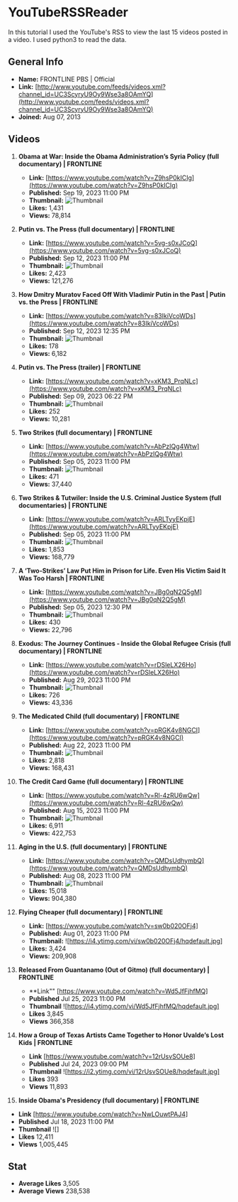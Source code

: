 # YouTubeRSSReader

In this tutorial I used the YouTube's RSS to view the last 15 videos posted in a video. I used python3 to read the data. 

## General Info

- **Name:** FRONTLINE PBS | Official
- **Link:** [http://www.youtube.com/feeds/videos.xml?channel_id=UC3ScyryU9Oy9Wse3a8OAmYQ](http://www.youtube.com/feeds/videos.xml?channel_id=UC3ScyryU9Oy9Wse3a8OAmYQ)
- **Joined:** Aug 07, 2013

## Videos

1. **Obama at War: Inside the Obama Administration’s Syria Policy (full documentary) | FRONTLINE**
   - **Link:** [https://www.youtube.com/watch?v=Z9hsP0kICIg](https://www.youtube.com/watch?v=Z9hsP0kICIg)
   - **Published:** Sep 19, 2023 11:00 PM
   - **Thumbnail:** ![Thumbnail](https://i3.ytimg.com/vi/Z9hsP0kICIg/hqdefault.jpg)
   - **Likes:** 1,431
   - **Views:** 78,814

2. **Putin vs. The Press (full documentary) | FRONTLINE**
   - **Link:** [https://www.youtube.com/watch?v=5vg-s0xJCoQ](https://www.youtube.com/watch?v=5vg-s0xJCoQ)
   - **Published:** Sep 12, 2023 11:00 PM
   - **Thumbnail:** ![Thumbnail](https://i2.ytimg.com/vi/5vg-s0xJCoQ/hqdefault.jpg)
   - **Likes:** 2,423
   - **Views:** 121,276

3. **How Dmitry Muratov Faced Off With Vladimir Putin in the Past | Putin vs. the Press | FRONTLINE**
   - **Link:** [https://www.youtube.com/watch?v=83IkiVcoWDs](https://www.youtube.com/watch?v=83IkiVcoWDs)
   - **Published:** Sep 12, 2023 12:35 PM
   - **Thumbnail:** ![Thumbnail](https://i1.ytimg.com/vi/83IkiVcoWDs/hqdefault.jpg)
   - **Likes:** 178
   - **Views:** 6,182

4. **Putin vs. The Press (trailer) | FRONTLINE**
   - **Link:** [https://www.youtube.com/watch?v=xKM3_PrqNLc](https://www.youtube.com/watch?v=xKM3_PrqNLc)
   - **Published:** Sep 09, 2023 06:22 PM
   - **Thumbnail:** ![Thumbnail](https://i1.ytimg.com/vi/xKM3_PrqNLc/hqdefault.jpg)
   - **Likes:** 252
   - **Views:** 10,281

5. **Two Strikes (full documentary) | FRONTLINE**
   - **Link:** [https://www.youtube.com/watch?v=AbPzIQg4Wtw](https://www.youtube.com/watch?v=AbPzIQg4Wtw)
   - **Published:** Sep 05, 2023 11:00 PM
   - **Thumbnail:** ![Thumbnail](https://i2.ytimg.com/vi/AbPzIQg4Wtw/hqdefault.jpg)
   - **Likes:** 471
   - **Views:** 37,440

6. **Two Strikes & Tutwiler: Inside the U.S. Criminal Justice System (full documentaries) | FRONTLINE**
   - **Link:** [https://www.youtube.com/watch?v=ARLTyyEKpjE](https://www.youtube.com/watch?v=ARLTyyEKpjE)
   - **Published:** Sep 05, 2023 11:00 PM
   - **Thumbnail:** ![Thumbnail](https://i2.ytimg.com/vi/ARLTyyEKpjE/hqdefault.jpg)
   - **Likes:** 1,853
   - **Views:** 168,779

7. **A ‘Two-Strikes’ Law Put Him in Prison for Life. Even His Victim Said It Was Too Harsh | FRONTLINE**
   - **Link:** [https://www.youtube.com/watch?v=JBg0qN2Q5gM](https://www.youtube.com/watch?v=JBg0qN2Q5gM)
   - **Published:** Sep 05, 2023 12:30 PM
   - **Thumbnail:** ![Thumbnail](https://i3.ytimg.com/vi/JBg0qN2Q5gM/hqdefault.jpg)
   - **Likes:** 430
   - **Views:** 22,796

8. **Exodus: The Journey Continues - Inside the Global Refugee Crisis (full documentary) | FRONTLINE**
   - **Link:** [https://www.youtube.com/watch?v=rDSleLX26Ho](https://www.youtube.com/watch?v=rDSleLX26Ho)
   - **Published:** Aug 29, 2023 11:00 PM
   - **Thumbnail:** ![Thumbnail](https://i3.ytimg.com/vi/rDSleLX26Ho/hqdefault.jpg)
   - **Likes:** 726
   - **Views:** 43,336

9. **The Medicated Child (full documentary) | FRONTLINE**
   - **Link:** [https://www.youtube.com/watch?v=pRGK4v8NGCI](https://www.youtube.com/watch?v=pRGK4v8NGCI)
   - **Published:** Aug 22, 2023 11:00 PM
   - **Thumbnail:** ![Thumbnail](https://i1.ytimg.com/vi/pRGK4v8NGCI/hqdefault.jpg)
   - **Likes:** 2,818
   - **Views:** 168,431

10. **The Credit Card Game (full documentary) | FRONTLINE**
    - **Link:** [https://www.youtube.com/watch?v=Rl-4zRU6wQw](https://www.youtube.com/watch?v=Rl-4zRU6wQw)
    - **Published:** Aug 15, 2023 11:00 PM
    - **Thumbnail:** ![Thumbnail](https://i3.ytimg.com/vi/Rl-4zRU6wQw/hqdefault.jpg)
    - **Likes:** 6,911
    - **Views:** 422,753

11. **Aging in the U.S. (full documentary) | FRONTLINE**
    - **Link:** [https://www.youtube.com/watch?v=QMDsUdhymbQ](https://www.youtube.com/watch?v=QMDsUdhymbQ)
    - **Published:** Aug 08, 2023 11:00 PM
    - **Thumbnail:** ![Thumbnail](https://i2.ytimg.com/vi/QMDsUdhymbQ/hqdefault.jpg)
    - **Likes:** 15,018
    - **Views:** 904,380

12. **Flying Cheaper (full documentary) | FRONTLINE**
    - **Link:**  [https://www.youtube.com/watch?v=sw0b020OFj4]
    - **Published:**  Aug 01, 2023 11:00 PM
    - **Thumbnail:**  ![https://i4.ytimg.com/vi/sw0b020OFj4/hqdefault.jpg]
    - **Likes:**  3,424
    - **Views:**  209,908
13. **Released From Guantanamo (Out of Gitmo) (full documentary) | FRONTLINE**
    - **Link"" [https://www.youtube.com/watch?v=Wd5JfFjhfMQ]
    - **Published** Jul 25, 2023 11:00 PM
    - **Thumbnail** ![https://i4.ytimg.com/vi/Wd5JfFjhfMQ/hqdefault.jpg]
    - **Likes** 3,845
    - **Views** 366,358
14. **How a Group of Texas Artists Came Together to Honor Uvalde’s Lost Kids | FRONTLINE**

    - **Link** [https://www.youtube.com/watch?v=12rUsvSOUe8]
    - **Published** Jul 24, 2023 09:00 PM
    - **Thumbnail** ![https://i2.ytimg.com/vi/12rUsvSOUe8/hqdefault.jpg]
    - **Likes** 393
    - **Views** 11,893
    
15. **Inside Obama's Presidency (full documentary) | FRONTLINE**

- **Link** [https://www.youtube.com/watch?v=NwLOuwtPAJ4]
- **Published** Jul 18, 2023 11:00 PM
- **Thumbnail** ![]
- **Likes** 12,411
- **Views** 1,005,445

## Stat

- **Average Likes** 3,505
- **Average Views** 238,538

  
